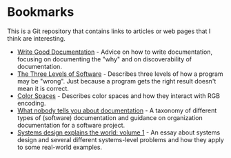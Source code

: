 # Bookmarks

This is a Git repository that contains links to articles or web pages that I
think are interesting.

- [Write Good Documentation](https://hackernoon.com/write-good-documentation-6caffb9082b4) -
  Advice on how to write documentation, focusing on documenting the "why" and on
  discoverability of documentation.
- [The Three Levels of Software](http://www.pathsensitive.com/2018/01/the-three-levels-of-software-why-code.html) -
  Describes three levels of how a program may be "wrong". Just because a program
  gets the right result doesn't mean it is correct.
- [Color Spaces](https://ciechanow.ski/color-spaces/) -
  Describes color spaces and how they interact with RGB encoding.
- [What nobody tells you about documentation](https://www.divio.com/blog/documentation/) -
  A taxonomy of different types of (software) documentation and guidance on
  organization documentation for a software project.
- [Systems design explains the world: volume 1](https://apenwarr.ca/log/20201227) -
  An essay about systems design and several different systems-level problems and
  how they apply to some real-world examples.
